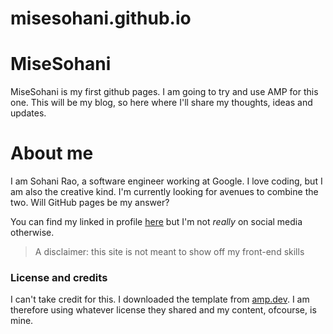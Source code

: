 # misesohani.github.io

# MiseSohani

MiseSohani is my first github pages. I am going to try and use AMP for this one. This will be my blog, so here where I'll share my thoughts, ideas and updates.

# About me

I am Sohani Rao, a software engineer working at Google. I love coding, but I am also the creative kind. I'm currently looking for avenues to combine the two. Will GitHub pages be my answer?

You can find my linked in profile [here](https://www.linkedin.com/in/sohanirao) but I'm not *really* on social media otherwise.

> A disclaimer: this site is not meant to show off my front-end skills

### License and credits

I can't take credit for this. I downloaded the template from  [amp.dev](https://amp.dev/documentation/templates/simple_blog/?format=websites). I am therefore using whatever license they shared and my content, ofcourse, is mine.


